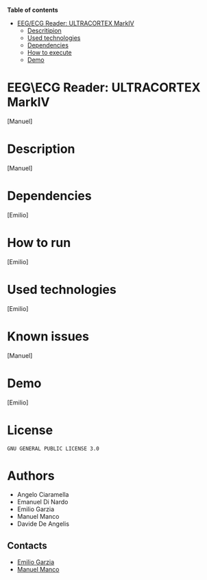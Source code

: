<!-- toc start: 3 [do not erase this comment] -->
**Table of contents**
- [EEG/ECG Reader: ULTRACORTEX MarkIV](#eegecg-reader-ultracortex-markiv)
	- [Descritipion](#descritipion)
	- [Used technologies](#used-technologies)
	- [Dependencies](#dependencies)
	- [How to execute](#how-to-execute)
	- [Demo](#demo)
<!-- toc end [do not erase this comment] -->

# EEG\ECG Reader: ULTRACORTEX MarkIV
[Manuel]
# Description
[Manuel]
# Dependencies
[Emilio]
# How to run
[Emilio]
# Used technologies
[Emilio]
# Known issues
[Manuel]
# Demo
[Emilio]
# License

`GNU GENERAL PUBLIC LICENSE 3.0`

# Authors

* Angelo Ciaramella
* Emanuel Di Nardo
* Emilio Garzia
* Manuel Manco
* Davide De Angelis

## Contacts

* [Emilio Garzia](mailto:emilio.garzia001@studenti.uniparthenope.it)
* [Manuel Manco](mailto:manuel.manco001@studenti.uniparthenope.it)
